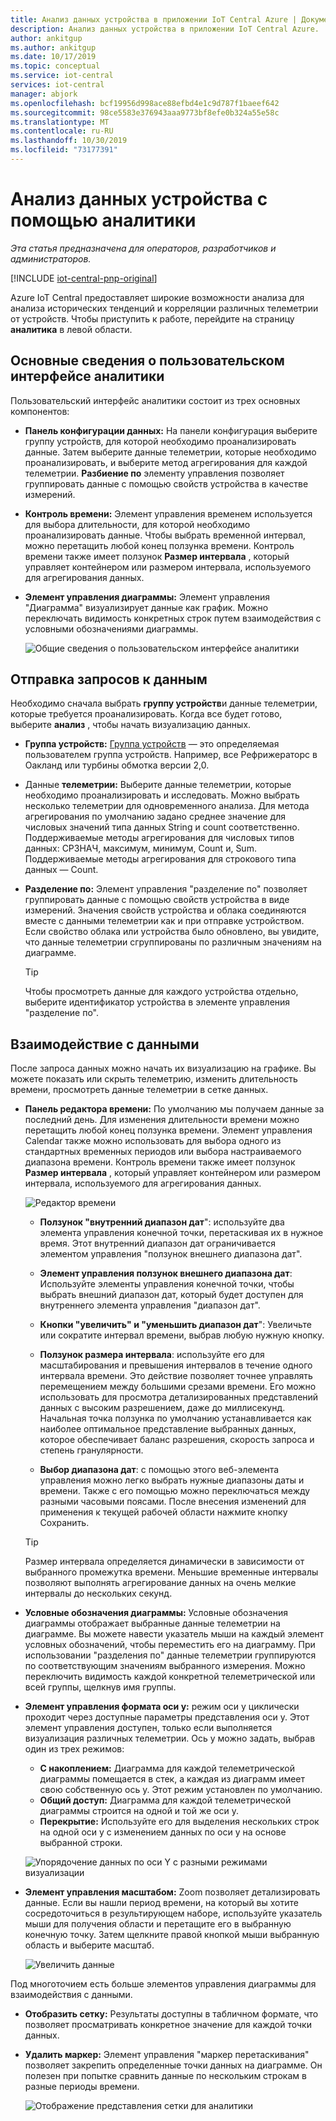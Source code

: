 ```yaml
---
title: Анализ данных устройства в приложении IoT Central Azure | Документация Майкрософт
description: Анализ данных устройства в приложении IoT Central Azure.
author: ankitgup
ms.author: ankitgup
ms.date: 10/17/2019
ms.topic: conceptual
ms.service: iot-central
services: iot-central
manager: abjork
ms.openlocfilehash: bcf19956d998ace88efbd4e1c9d787f1baeef642
ms.sourcegitcommit: 98ce5583e376943aaa9773bf8efe0b324a55e58c
ms.translationtype: MT
ms.contentlocale: ru-RU
ms.lasthandoff: 10/30/2019
ms.locfileid: "73177391"
---
```

# <a name="how-to-use-analytics-to-analyze-device-data"></a>Анализ данных устройства с помощью аналитики

*Эта статья предназначена для операторов, разработчиков и администраторов.*

[!INCLUDE [iot-central-pnp-original](../../../includes/iot-central-pnp-original-note.md)]

Azure IoT Central предоставляет широкие возможности анализа для анализа исторических тенденций и корреляции различных телеметрии от устройств. Чтобы приступить к работе, перейдите на страницу **аналитика** в левой области.

## <a name="understanding-the-analytics-ui"></a>Основные сведения о пользовательском интерфейсе аналитики
Пользовательский интерфейс аналитики состоит из трех основных компонентов:
- **Панель конфигурации данных:** На панели конфигурация выберите группу устройств, для которой необходимо проанализировать данные. Затем выберите данные телеметрии, которые необходимо проанализировать, и выберите метод агрегирования для каждой телеметрии. **Разбиение по** элементу управления позволяет группировать данные с помощью свойств устройства в качестве измерений.

- **Контроль времени:** Элемент управления временем используется для выбора длительности, для которой необходимо проанализировать данные. Чтобы выбрать временной интервал, можно перетащить любой конец ползунка времени. Контроль времени также имеет ползунок **Размер интервала** , который управляет контейнером или размером интервала, используемого для агрегирования данных. 

- **Элемент управления диаграммы:** Элемент управления "Диаграмма" визуализирует данные как график. Можно переключать видимость конкретных строк путем взаимодействия с условными обозначениями диаграммы. 


  ![Общие сведения о пользовательском интерфейсе аналитики](media/howto-create-analytics-pnp/analyticsui.png)


## <a name="querying-your-data"></a>Отправка запросов к данным

Необходимо сначала выбрать **группу устройств**и данные телеметрии, которые требуется проанализировать. Когда все будет готово, выберите **анализ** , чтобы начать визуализацию данных.

- **Группа устройств:** [Группа устройств](tutorial-use-device-groups-pnp.md) — это определяемая пользователем группа устройств. Например, все Рефрижераторс в Оакланд или турбины обмотка версии 2,0.

- Данные **телеметрии:** Выберите данные телеметрии, которые необходимо проанализировать и исследовать. Можно выбрать несколько телеметрии для одновременного анализа. Для метода агрегирования по умолчанию задано среднее значение для числовых значений типа данных String и count соответственно. Поддерживаемые методы агрегирования для числовых типов данных: СРЗНАЧ, максимум, минимум, Count и, Sum.  Поддерживаемые методы агрегирования для строкового типа данных — Count.

- **Разделение по:** Элемент управления "разделение по" позволяет группировать данные с помощью свойств устройства в виде измерений. Значения свойств устройства и облака соединяются вместе с данными телеметрии как и при отправке устройством. Если свойство облака или устройства было обновлено, вы увидите, что данные телеметрии сгруппированы по различным значениям на диаграмме.

    > [!TIP]
    > Чтобы просмотреть данные для каждого устройства отдельно, выберите идентификатор устройства в элементе управления "разделение по".

## <a name="interacting-with-your-data"></a>Взаимодействие с данными

После запроса данных можно начать их визуализацию на графике. Вы можете показать или скрыть телеметрию, изменить длительность времени, просмотреть данные телеметрии в сетке данных.

- **Панель редактора времени:** По умолчанию мы получаем данные за последний день. Для изменения длительности времени можно перетащить любой конец ползунка времени. Элемент управления Calendar также можно использовать для выбора одного из стандартных временных периодов или выбора настраиваемого диапазона времени. Контроль времени также имеет ползунок **Размер интервала** , который управляет контейнером или размером интервала, используемого для агрегирования данных.

    ![Редактор времени](media/howto-create-analytics-pnp/timeeditorpanel.png)

    - **Ползунок "внутренний диапазон дат**": используйте два элемента управления конечной точки, перетаскивая их в нужное время. Этот внутренний диапазон дат ограничивается элементом управления "ползунок внешнего диапазона дат".
    
   
    - **Элемент управления ползунок внешнего диапазона дат**: Используйте элементы управления конечной точки, чтобы выбрать внешний диапазон дат, который будет доступен для внутреннего элемента управления "диапазон дат".

    - **Кнопки "увеличить" и "уменьшить диапазон дат**": Увеличьте или сократите интервал времени, выбрав любую нужную кнопку.

    - **Ползунок размера интервала**: используйте его для масштабирования и превышения интервалов в течение одного интервала времени. Это действие позволяет точнее управлять перемещением между большими срезами времени. Его можно использовать для просмотра детализированных представлений данных с высоким разрешением, даже до миллисекунд. Начальная точка ползунка по умолчанию устанавливается как наиболее оптимальное представление выбранных данных, которое обеспечивает баланс разрешения, скорость запроса и степень гранулярности.
    
    - **Выбор диапазона дат**: с помощью этого веб-элемента управления можно легко выбрать нужные диапазоны даты и времени. Также с его помощью можно переключаться между разными часовыми поясами. После внесения изменений для применения к текущей рабочей области нажмите кнопку Сохранить.

    > [!TIP]
    > Размер интервала определяется динамически в зависимости от выбранного промежутка времени. Меньшие временные интервалы позволяют выполнять агрегирование данных на очень мелкие интервалы до нескольких секунд.


- **Условные обозначения диаграммы:** Условные обозначения диаграммы отображает выбранные данные телеметрии на диаграмме. Вы можете навести указатель мыши на каждый элемент условных обозначений, чтобы переместить его на диаграмму. При использовании "разделения по" данные телеметрии группируются по соответствующим значениям выбранного измерения. Можно переключить видимость каждой конкретной телеметрической или всей группы, щелкнув имя группы.  


- **Элемент управления формата оси y:** режим оси y циклически проходит через доступные параметры представления оси y. Этот элемент управления доступен, только если выполняется визуализация различных телеметрии. Ось y можно задать, выбрав один из трех режимов:

    - **С накоплением:** Диаграмма для каждой телеметрической диаграммы помещается в стек, а каждая из диаграмм имеет свою собственную ось y. Этот режим установлен по умолчанию.
    - **Общий доступ:** Диаграмма для каждой телеметрической диаграммы строится на одной и той же оси y.
    - **Перекрытие:** Используйте его для выделения нескольких строк на одной оси y с изменением данных по оси y на основе выбранной строки.

  ![Упорядочение данных по оси Y с разными режимами визуализации](media/howto-create-analytics-pnp/yaxiscontrol.png)

- **Элемент управления масштабом:** Zoom позволяет детализировать данные. Если вы нашли период времени, на который вы хотите сосредоточиться в результирующем наборе, используйте указатель мыши для получения области и перетащите его в выбранную конечную точку. Затем щелкните правой кнопкой мыши выбранную область и выберите масштаб.

  ![Увеличить данные](media/howto-create-analytics-pnp/zoom.png)

Под многоточием есть больше элементов управления диаграммы для взаимодействия с данными.

- **Отобразить сетку:** Результаты доступны в табличном формате, что позволяет просматривать конкретное значение для каждой точки данных.

- **Удалить маркер:** Элемент управления "маркер перетаскивания" позволяет закрепить определенные точки данных на диаграмме. Он полезен при попытке сравнить данные по нескольким строкам в разные периоды времени.

  ![Отображение представления сетки для аналитики](media/howto-create-analytics-pnp/additionalchartcontrols.png)